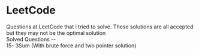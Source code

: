 # LeetCode
Questions at LeetCode that i tried to solve. These solutions are all accepted but they may not be the optimal solution  
Solved Questions --  
15- 3Sum (With brute force and two pointer solution)
